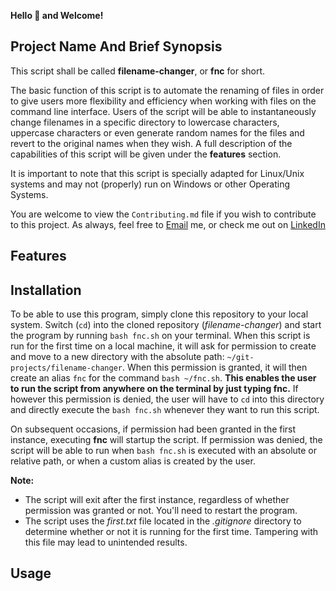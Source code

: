 **Hello :wave: and Welcome!**


## Project Name And Brief Synopsis 
This script shall be called **filename-changer**, or **fnc** for short. 

The basic function of this script is to automate the renaming of files in order to give users more flexibility and efficiency when working with files on the command line interface.
Users of the script will be able to instantaneously change filenames in a specific directory to lowercase characters, uppercase characters or even generate random names for the files and revert to the original names when they wish. 
A full description of the capabilities of this script will be given under the **features** section. 

It is important to note that this script is specially adapted for Linux/Unix systems and may not (properly) run on Windows or other Operating Systems.

You are welcome to view the `Contributing.md` file if you wish to contribute to this project. 
As always, feel free to [Email](kelvinskelll@gmail.com) me, or check me out on [LinkedIn](https://www.linkedin.com/in/kelvin-onuchukwu-3460871a1) 

## Features 


## Installation
To be able to use this program, simply clone this repository to your local system. Switch (`cd`) into the cloned repository (_filename-changer_) and start the program by running `bash fnc.sh` on your terminal.
When this script is run for the first time on a local machine, it will ask for permission to create and move to a new directory with the absolute path: `~/git-projects/filename-changer`.
When this permission is granted, it will then create an alias `fnc` for the command `bash ~/fnc.sh`. **This enables the user to run the script from anywhere on the terminal by just typing fnc.**
If however this permission is denied, the user will have to `cd` into this directory and directly execute the `bash fnc.sh` whenever they want to run this script.

On subsequent occasions, if permission had been granted in the first instance, executing **fnc** will startup the script.
If permission was denied, the script will be able to run when `bash fnc.sh` is executed with an absolute or relative path, or when a custom alias is created by the user.

**Note:** 
- The script will exit after the first instance, regardless of whether permission was granted or not. You'll need to restart the program.
- The script uses the _first.txt_ file located in the _.gitignore_ directory to determine whether or not it is running for the first time. Tampering with this file may lead to unintended results.

## Usage 
